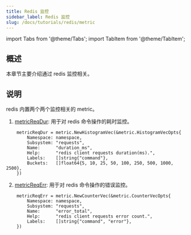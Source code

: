 ```yaml
---
title: Redis 监控 
sidebar_label: Redis 监控 
slug: /docs/tutorials/redis/metric
---
```


import Tabs from '@theme/Tabs';
import TabItem from '@theme/TabItem';

## 概述
本章节主要介绍通过 redis 监控相关。

## 说明
redis 内置两个两个监控相关的 metric。

1. <a href="https://github.com/zeromicro/go-zero/blob/master/core/stores/redis/metrics.go#L8" target="_blank">metricReqDur</a>: 用于对 redis 命令操作的耗时监控。
```golang
    metricReqDur = metric.NewHistogramVec(&metric.HistogramVecOpts{
		Namespace: namespace,
		Subsystem: "requests",
		Name:      "duration_ms",
		Help:      "redis client requests duration(ms).",
		Labels:    []string{"command"},
		Buckets:   []float64{5, 10, 25, 50, 100, 250, 500, 1000, 2500},
	})
```

2. <a href="https://github.com/zeromicro/go-zero/blob/master/core/stores/redis/metrics.go#L16" target="_blank">metricReqErr</a>: 用于对 redis 命令操作的错误监控。
```golang
    metricReqErr = metric.NewCounterVec(&metric.CounterVecOpts{
		Namespace: namespace,
		Subsystem: "requests",
		Name:      "error_total",
		Help:      "redis client requests error count.",
		Labels:    []string{"command", "error"},
	})
```